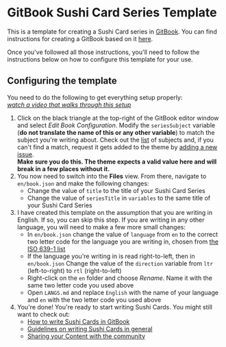 # GitBook Sushi Card Series Template
This is a template for creating a Sushi Card series in [GitBook](https://gitbook.com). You can find instructions for creating a GitBook based on it [here](http://dojo.soy/gitbook-sushi).

Once you've followed all those instructions, you'll need to follow the instructions below on how to configure this template for your use.

## Configuring the template
You need to do the following to get everything setup properly:  
*[watch a video that walks through this setup](http://dojo.soy/gitbook-sushi-video)*

1. Click on the black triangle at the top-right of the GitBook editor window and select *Edit Book Configuration*. Modify the `seriesSubject` variable (**do not translate the name of this or any other variable**) to match the subject you're writing about. Check out the [list](http://dojo.soy/sushi-theme) of subjects and, if you can't find a match, request it gets added to the theme by [adding a new issue](http://dojo.soy/theme-subject-request).  
  **Make sure you do this. The theme expects a valid value here and will break in a few places without it.**
2. You now need to switch into the **Files** view. From there, navigate to `en/book.json` and make the following changes:
   * Change the value of `title` to the title of your Sushi Card Series
   * Change the value of `seriesTitle` in `variables` to the same title of your Sushi Card Series 
3. I have created this template on the assumption that you are writing in English. If so, you can skip this step. If you are writing in any other language, you will need to make a few more small changes:
   * In `en/book.json` change the value of `language` from `en` to the correct two letter code for the language you are writing in, chosen from [the ISO 639-1 list](https://en.wikipedia.org/wiki/List_of_ISO_639-1_codes)
   * If the language you're writing in is read right-to-left, then in `en/book.json` Change the value of the `direction` variable from `ltr` (left-to-right) to `rtl` (right-to-left)
   * Right-click on the `en` folder and choose *Rename*. Name it with the same two letter code you used above
   * Open `LANGS.md` and replace `English` with the name of your language and `en` with the two letter code you used above
4. You're done! You're ready to start writing Sushi Cards. You might still want to check out:
   * [How to write Sushi Cards in GitBook](http://dojo.soy/write-gitbook-sushi)
   * [Guidelines on writing Sushi Cards in general](http://dojo.soy/write-sushi)
   * [Sharing your Content with the community](http://dojo.soy/share-content)
